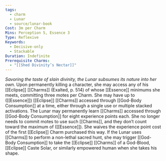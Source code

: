 ```yaml
---
tags:
  - charm
  - Lunar
  - source/lunar-book
Cost: 3m per Charm
Mins: Perception 5, Essence 3
Type: Reflexive
Keywords:
  - Decisive-only
  - Stackable
Duration: Indefinite
Prerequisite Charms:
  - "[[Shed Divinity’s Nectar]]"
---
```

*Savoring the taste of slain divinity, the Lunar subsumes its nature into her own.*
Upon permanently killing a character, she may access any of his [[Eclipse]] [[Charms]] (Exalted, p. 514) of whose [[Essence]] minimums she meets, committing three motes per Charm. She may have up to ([[Essence]]) [[Eclipse]] [[Charms]] accessed through [[God-Body Consumption]] at a time, either through a single use or multiple stacked activations. The Lunar may permanently learn [[Charms]] accessed through [[God-Body Consumption]] for eight experience points each. She no longer needs to commit motes to use such [[Charms]], and they don’t count toward the maximum of ([[Essence]]). She waives the experience point cost of the first [[Eclipse]] Charm purchased this way. If the Lunar uses [[Charms]] to perform a non-lethal sacred hunt, she may trigger [[God-Body Consumption]] to take the [[Eclipse]] [[Charms]] of a God-Blood, [[Eclipse]] Caste Solar, or similarly empowered human when she takes his shape.